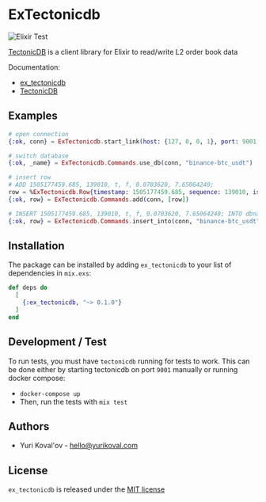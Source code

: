 # ExTectonicdb

![Elixir Test](https://github.com/yurikoval/ex_tectonicdb/workflows/Test/badge.svg)

[TectonicDB](https://github.com/0b01/tectonicdb) is a client library for Elixir to read/write L2 order book data

Documentation:

* [ex_tectonicdb](https://hexdocs.pm/ex_tectonicdb)
* [TectonicDB](https://docs.rs/crate/tectonicdb)

## Examples

```elixir
# open connection
{:ok, conn} = ExTectonicdb.start_link(host: {127, 0, 0, 1}, port: 9001)

# switch database
{:ok, _name} = ExTectonicdb.Commands.use_db(conn, "binance-btc_usdt")

# insert row
# ADD 1505177459.685, 139010, t, f, 0.0703620, 7.65064240;
row = %ExTectonicdb.Row{timestamp: 1505177459.685, sequence: 139010, is_trade: true, is_bid: false, price: 0.0703620, size: 7.65064240}
{:ok, row} = ExTectonicdb.Commands.add(conn, [row])

# INSERT 1505177459.685, 139010, t, f, 0.0703620, 7.65064240; INTO dbname
{:ok, row} = ExTectonicdb.Commands.insert_into(conn, "binance-btc_usdt", [row])
```

## Installation

The package can be installed by adding `ex_tectonicdb` to your list of dependencies in `mix.exs`:

```elixir
def deps do
  [
    {:ex_tectonicdb, "~> 0.1.0"}
  ]
end
```

## Development / Test

To run tests, you must have `tectonicdb` running for tests to work. This can be done either by starting tectonicdb on port `9001` manually or running docker compose:

- `docker-compose up`
- Then, run the tests with `mix test`

## Authors

* Yuri Koval'ov - hello@yurikoval.com

## License

`ex_tectonicdb` is released under the [MIT license](./LICENSE.md)
